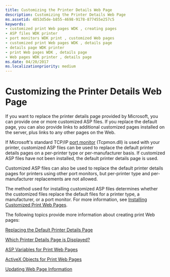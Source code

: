```yaml
---
title: Customizing the Printer Details Web Page
description: Customizing the Printer Details Web Page
ms.assetid: 4853d5de-b855-4698-9178-877455e257c5
keywords:
- customized print Web pages WDK , creating pages
- ASP files WDK printer
- port monitors WDK print , customized Web pages
- customized print Web pages WDK , details page
- details page WDK printer
- print Web pages WDK , details page
- Web pages WDK printer , details page
ms.date: 04/20/2017
ms.localizationpriority: medium
---
```


# Customizing the Printer Details Web Page

If you want to replace the printer details page provided by Microsoft, you can provide one or more customized ASP files. If you replace the default page, you can also provide links to additional customized pages installed on the server, plus links to any other pages on the Web.

If Microsoft's standard TCP/IP [port monitor](./port-monitors.md) (Tcpmon.dll) is used with your printer, customized ASP files can be used to replace the default printer details pages on a per-printer type or per-manufacturer basis. If customized ASP files have not been installed, the default printer details page is used.

Customized ASP files can also be used to replace the default printer details pages for printers using other port monitors, but per-printer type and per-manufacturer replacements are not allowed.

The method used for installing customized ASP files determines whether the customized files replace the default files for a printer type, a manufacturer, or a port monitor. For more information, see [Installing Customized Print Web Pages](installing-customized-print-web-pages.md).

The following topics provide more information about creating print Web pages:

[Replacing the Default Printer Details Page](replacing-the-default-printer-details-page.md)

[Which Printer Details Page is Displayed?](which-printer-details-page-is-displayed-.md)

[ASP Variables for Print Web Pages](asp-variables-for-print-web-pages.md)

[ActiveX Objects for Print Web Pages](activex-objects-for-print-web-pages.md)

[Updating Web Page Information](updating-web-page-information.md)